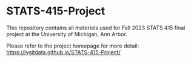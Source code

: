 # STATS-415-Project
This repository contains all materials used for Fall 2023 STATS 415 final project at the University of Michigan, Ann Arbor.

Please refer to the project homepage for more detail: https://lygitdata.github.io/STATS-415-Project/
